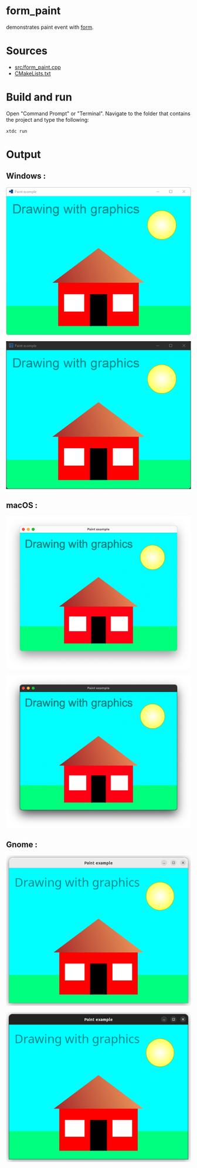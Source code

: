 # form_paint

demonstrates paint event with [form](../../../../src/xtd.forms/include/xtd/forms/form.h).

# Sources

* [src/form_paint.cpp](src/form_paint.cpp)
* [CMakeLists.txt](CMakeLists.txt)

# Build and run

Open "Command Prompt" or "Terminal". Navigate to the folder that contains the project and type the following:

```shell
xtdc run
```

# Output

## Windows :

![Screenshot](../../../../docs/pictures/examples/form_paint_w.png)

![Screenshot](../../../../docs/pictures/examples/form_paint_wd.png)

## macOS :

![Screenshot](../../../../docs/pictures/examples/form_paint_m.png)

![Screenshot](../../../../docs/pictures/examples/form_paint_md.png)

## Gnome :

![Screenshot](../../../../docs/pictures/examples/form_paint_g.png)

![Screenshot](../../../../docs/pictures/examples/form_paint_gd.png)
